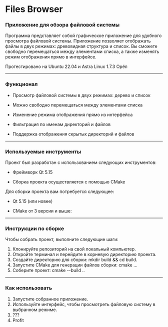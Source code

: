 # Files Browser

### Приложение для обзора файловой системы

Программа представляет собой графическое приложение для удобного просмотра 
файловой системы. Приложение позволяет отображать файлы в двух режимах: 
древовидная структура и список. Вы сможете свободно перемещаться между 
элементами списка, а также изменять режим отображения прямо в интерфейсе. 


Протестировано на Ubuntu 22.04 и Astra Linux 1.7.3 Орёл

---

### Функционал

- Просмотр файловой системы в двух режимах: дерево и список

- Можно свободно перемещаться между элементами списка

- Изменение режима отображения прямо из интерфейса

- Фильтрация по именам директорий и файлов

- Поддержка отображения скрытых директорий и файлов

---

### Используемые инструменты

Проект был разработан с использованием следующих инструментов:

- Фреймворк Qt 5.15

- Сборка проекта осуществляется с помощью CMake

Для сборки проекта вам потребуется следующее:

- Qt 5.15 (или новее)

- CMake от 3 версии и выше: 

---

### Инструкции по сборке

Чтобы собрать проект, выполните следующие шаги:

1. Клонируйте репозиторий на свой локальный компьютер.
2. Откройте терминал и перейдите в корневую директорию проекта.
3. Создайте директорию для сборки: mkdir build && cd build.
4. Запустите CMake для генерации файлов сборки: cmake ...
5. Соберите проект: cmake --build ..

---

### Как использовать

1. Запустите собранное приложение.
2. Используйте интерфейс, чтобы просмотреть файловую систему в выбранном режиме.
3. ???
4. Profit